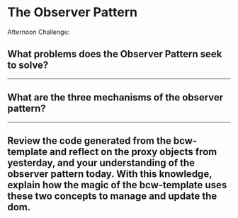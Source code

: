 # The Observer Pattern

Afternoon Challenge:

## What problems does the Observer Pattern seek to solve?

---

## What are the three mechanisms of the observer pattern?

---

## Review the code generated from the bcw-template and reflect on the proxy objects from yesterday, and your understanding of the observer pattern today. With this knowledge, explain how the magic of the bcw-template uses these two concepts to manage and update the dom.
